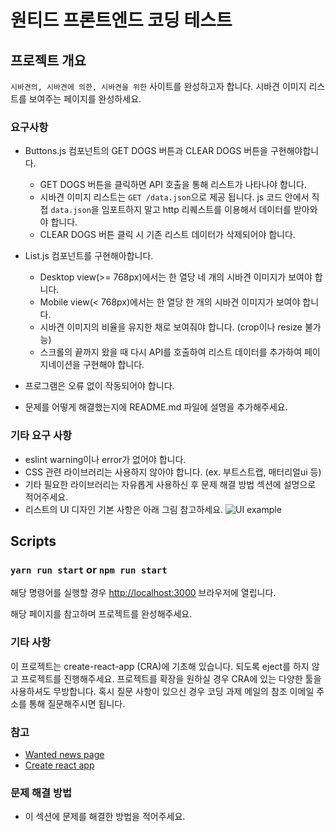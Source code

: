 # 원티드 프론트엔드 코딩 테스트
## 프로젝트 개요
`시바견의, 시바견에 의한, 시바견을 위한` 사이트를 완성하고자 합니다.
시바견 이미지 리스트를 보여주는 페이지를 완성하세요.

### 요구사항
  * Buttons.js 컴포넌트의 GET DOGS 버튼과 CLEAR DOGS 버튼을 구현해야합니다.
    * GET DOGS 버튼을 클릭하면 API 호출을 통해 리스트가 나타나야 합니다.
    * 시바견 이미지 리스트는 `GET /data.json`으로 제공 됩니다. js 코드 안에서 직접 `data.json`을 임포트하지 말고 http 리퀘스트를 이용해서 데이터를 받아와야 합니다.
    * CLEAR DOGS 버튼 클릭 시 기존 리스트 데이터가 삭제되어야 합니다.

  * List.js 컴포넌트를 구현해아합니다.
    * Desktop view(>= 768px)에서는 한 열당 네 개의 시바견 이미지가 보여야 합니다.
    * Mobile view(< 768px)에서는 한 열당 한 개의 시바견 이미지가 보여야 합니다.
    * 시바견 이미지의 비율을 유지한 채로 보여줘야 합니다. (crop이나 resize 불가능)
    * 스크롤의 끝까지 왔을 때 다시 API를 호출하여 리스트 데이터를 추가하여 페이지네이션을 구현해야 합니다.

  * 프로그램은 오류 없이 작동되어야 합니다.
  * 문제를 어떻게 해결했는지에 README.md 파일에 설명을 추가해주세요.

### 기타 요구 사항
  * eslint warning이나 error가 없어야 합니다.
  * CSS 관련 라이브러리는 사용하지 않아야 합니다. (ex. 부트스트랩, 매터리얼ui 등)
  * 기타 필요한 라이브러리는 자유롭게 사용하신 후 문제 해결 방법 섹션에 설명으로 적어주세요.
  * 리스트의 UI 디자인 기본 사항은 아래 그림 참고하세요.
  ![UI example](https://s3.ap-northeast-2.amazonaws.com/wanted-public/sample.jpg)

## Scripts
### `yarn run start` or `npm run start`
해당 명령어를 실행할 경우 [http://localhost:3000](http://localhost:3000) 브라우저에 열립니다.

해당 페이지를 참고하며 프로젝트를 완성해주세요.

### 기타 사항
이 프로젝트는 create-react-app (CRA)에 기초해 있습니다. 되도록 eject를 하지 않고 프로젝트를 진행해주세요.
프로젝트를 확장을 원하실 경우 CRA에 있는 다양한 툴을 사용하셔도 무방합니다.
혹시 질문 사항이 있으신 경우 코딩 과제 메일의 참조 이메일 주소를 통해 질문해주시면 됩니다.

### 참고
  * [Wanted news page](https://www.wanted.co.kr/news)
  * [Create react app](https://facebook.github.io/create-react-app/)

### 문제 해결 방법
  * 이 섹션에 문제를 해결한 방법을 적어주세요.
